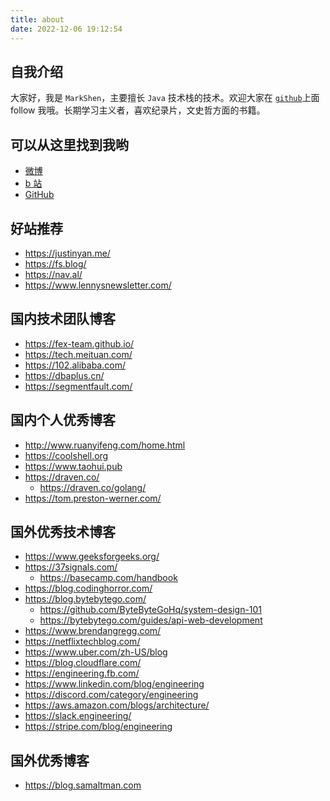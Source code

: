 ```yaml
---
title: about
date: 2022-12-06 19:12:54
---
```


## 自我介绍

大家好，我是 `MarkShen`，主要擅长 `Java` 技术栈的技术。欢迎大家在 [`github`](https://github.com/shenjy06)上面 follow 我哦。长期学习主义者，喜欢纪录片，文史哲方面的书籍。

## 可以从这里找到我哟

- [微博][1]
- [b 站][2]
- [GitHub][3]

## 好站推荐

- https://justinyan.me/
- https://fs.blog/
- https://nav.al/
- https://www.lennysnewsletter.com/

## 国内技术团队博客

- https://fex-team.github.io/
- https://tech.meituan.com/
- https://102.alibaba.com/
- https://dbaplus.cn/
- https://segmentfault.com/

## 国内个人优秀博客

- http://www.ruanyifeng.com/home.html
- https://coolshell.org
- https://www.taohui.pub
- https://draven.co/
  - https://draven.co/golang/
- https://tom.preston-werner.com/

## 国外优秀技术博客

- https://www.geeksforgeeks.org/
- https://37signals.com/
  - https://basecamp.com/handbook
- https://blog.codinghorror.com/
- https://blog.bytebytego.com/
  - https://github.com/ByteByteGoHq/system-design-101
  - https://bytebytego.com/guides/api-web-development
- https://www.brendangregg.com/
- https://netflixtechblog.com/
- https://www.uber.com/zh-US/blog
- https://blog.cloudflare.com/
- https://engineering.fb.com/
- https://www.linkedin.com/blog/engineering
- https://discord.com/category/engineering
- https://aws.amazon.com/blogs/architecture/
- https://slack.engineering/
- https://stripe.com/blog/engineering

## 国外优秀博客

- https://blog.samaltman.com

[1]: https://weibo.com/u/6459914869
[2]: https://space.bilibili.com/426146243
[3]: https://github.com/shenjy06
